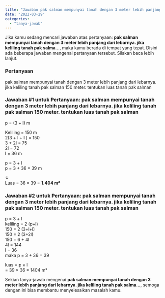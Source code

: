 ```yaml
---
title: "Jawaban pak salman mempunyai tanah dengan 3 meter lebih panjang dari lebarnya. jika keliling tanah pak salma..."
date: "2022-03-29"
categories: 
  - "tanya-jawab"
---
```


Jika kamu sedang mencari jawaban atas pertanyaan: **pak salman mempunyai tanah dengan 3 meter lebih panjang dari lebarnya. jika keliling tanah pak salma...**, maka kamu berada di tempat yang tepat. Disini ada beberapa jawaban mengenai pertanyaan tersebut. Silakan baca lebih lanjut.

### Pertanyaan

pak salman mempunyai tanah dengan 3 meter lebih panjang dari lebarnya. jika keliling tanah pak salman 150 meter. tentukan luas tanah pak salman

### Jawaban #1 untuk Pertanyaan: pak salman mempunyai tanah dengan 3 meter lebih panjang dari lebarnya. jika keliling tanah pak salman 150 meter. tentukan luas tanah pak salman

p = (3 + l) m  
  
Keliling = 150 m  
2(3 + l + l ) = 150  
3 + 2l = 75  
2l = 72  
l = 36 m  
  
p = 3 + l  
p = 3 + 36 = 39 m  
  
↓  
Luas = 36 × 39 = **1.404 m²**

### Jawaban #2 untuk Pertanyaan: pak salman mempunyai tanah dengan 3 meter lebih panjang dari lebarnya. jika keliling tanah pak salman 150 meter. tentukan luas tanah pak salman

p = 3 + l  
keliling = 2 (p+l)  
150 = 2 (3+l+l)  
150 = 2 (3+2l)  
150 = 6 + 4l  
4l = 144  
l = 36  
maka p = 3 + 36 = 39  
  
luas = p × l  
\= 39 × 36 = 1404 m²

Sekian tanya-jawab mengenai **pak salman mempunyai tanah dengan 3 meter lebih panjang dari lebarnya. jika keliling tanah pak salma...**, semoga dengan ini bisa membantu menyelesaikan masalah kamu.
